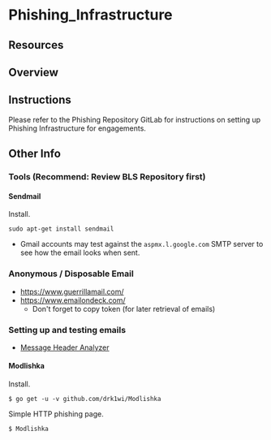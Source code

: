 <!---------------------------------------------------------------------------------
Copyright: (c) BLS OPS LLC.
This program is free software: you can redistribute it and/or modify
it under the terms of the GNU General Public License as published by
the Free Software Foundation, version 3.
This program is distributed in the hope that it will be useful,
but WITHOUT ANY WARRANTY; without even the implied warranty of
MERCHANTABILITY or FITNESS FOR A PARTICULAR PURPOSE. See the
GNU General Public License for more details.
You should have received a copy of the GNU General Public License
along with this program. If not, see <https://www.gnu.org/licenses/>.
--------------------------------------------------------------------------------->
# Phishing_Infrastructure
## Resources

## Overview

## Instructions

Please refer to the Phishing Repository GitLab for instructions on setting up Phishing Infrastructure for engagements.

## Other Info
### Tools **(Recommend: Review BLS Repository first)**

#### Sendmail

Install.
```
sudo apt-get install sendmail
```

* Gmail accounts may test against the `aspmx.l.google.com` SMTP server to see how the email looks when sent.

### Anonymous / Disposable Email

* https://www.guerrillamail.com/
* https://www.emailondeck.com/
	* Don't forget to copy token (for later retrieval of emails)

### Setting up and testing emails

* [Message Header Analyzer](https://testconnectivity.microsoft.com/MHA/Pages/mha.aspx)

#### Modlishka

Install.
```
$ go get -u -v github.com/drk1wi/Modlishka
```

Simple HTTP phishing page.
```
$ Modlishka
```